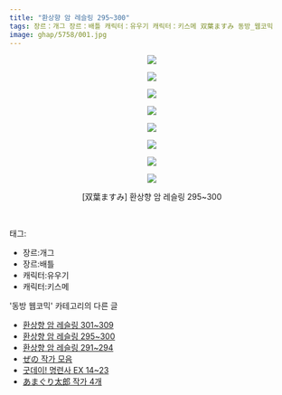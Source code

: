 ```yaml
---
title: "환상향 암 레슬링 295~300"
tags: 장르：개그 장르：배틀 캐릭터：유우기 캐릭터：키스메 双葉ますみ 동방_웹코믹
image: ghap/5758/001.jpg
---
```

<div class="article">
<p style="text-align: center; clear: none; float: none;"><img src="{{ site.nasurl }}/ghap/5758/001.jpg"/></p>
<p style="text-align: center; clear: none; float: none;"><img src="{{ site.nasurl }}/ghap/5758/002.jpg"/></p>
<p style="text-align: center; clear: none; float: none;"><img src="{{ site.nasurl }}/ghap/5758/003.jpg"/></p>
<p style="text-align: center; clear: none; float: none;"><img src="{{ site.nasurl }}/ghap/5758/004.jpg"/></p>
<p style="text-align: center; clear: none; float: none;"><img src="{{ site.nasurl }}/ghap/5758/005.jpg"/></p>
<p style="text-align: center; clear: none; float: none;"><img src="{{ site.nasurl }}/ghap/5758/006.jpg"/></p>
<p style="text-align: center; clear: none; float: none;"><img src="{{ site.nasurl }}/ghap/5758/007.jpg"/></p>
<p style="text-align: center; clear: none; float: none;"><img src="{{ site.nasurl }}/ghap/5758/008.jpg"/></p>
<p style="text-align: center; clear: none; float: none;">[双葉ますみ] 환상향 암 레슬링 295~300</p>
<p><br/></p>
</div><div class="tagTrail">
<p>태그: </p>
<ul>
<li>장르:개그</li>
<li>장르:배틀</li>
<li>캐릭터:유우기</li>
<li>캐릭터:키스메</li>
</ul>
</div><div class="another">
<p>'동방 웹코믹' 카테고리의 다른 글</p>
<ul>
<li><a href="/2019-02-06-ghap_5759">환상향 암 레슬링 301~309</a></li>
<li><a href="/2019-02-06-ghap_5758">환상향 암 레슬링 295~300</a></li>
<li><a href="/2019-02-06-ghap_5757">환상향 암 레슬링 291~294</a></li>
<li><a href="/2019-02-05-ghap_5748">ぜの 작가 모음</a></li>
<li><a href="/2019-02-05-ghap_5746">굿데이! 명련사 EX 14~23</a></li>
<li><a href="/2019-02-05-ghap_5742">あまぐり太郎 작가 4개</a></li>
</ul>
</div>